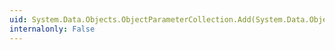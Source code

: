 ```yaml
---
uid: System.Data.Objects.ObjectParameterCollection.Add(System.Data.Objects.ObjectParameter)
internalonly: False
---
```

